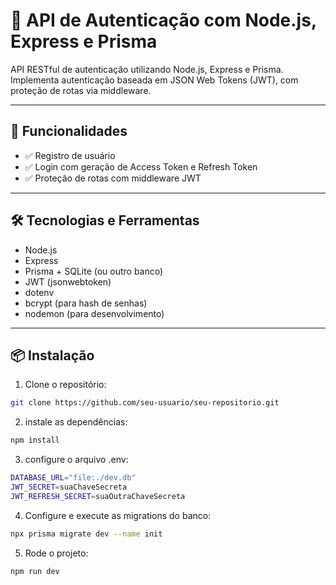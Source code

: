 # 🔐 API de Autenticação com Node.js, Express e Prisma

API RESTful de autenticação utilizando Node.js, Express e Prisma. Implementa autenticação baseada em JSON Web Tokens (JWT), com proteção de rotas via middleware.

---

## 🚀 Funcionalidades

- ✅ Registro de usuário
- ✅ Login com geração de Access Token e Refresh Token
- ✅ Proteção de rotas com middleware JWT

---

## 🛠️ Tecnologias e Ferramentas

- Node.js
- Express
- Prisma + SQLite (ou outro banco)
- JWT (jsonwebtoken)
- dotenv
- bcrypt (para hash de senhas)
- nodemon (para desenvolvimento)

---

## 📦 Instalação

1. Clone o repositório:

```bash
git clone https://github.com/seu-usuario/seu-repositorio.git
```

2. instale as dependências:  
``` bash
npm install
```

3. configure o arquivo .env:
```bash
DATABASE_URL="file:./dev.db"
JWT_SECRET=suaChaveSecreta
JWT_REFRESH_SECRET=suaOutraChaveSecreta
```

4. Configure e execute as migrations do banco:
```bash
npx prisma migrate dev --name init
```

5. Rode o projeto:
```bash
npm run dev
```


